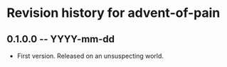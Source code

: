 # Revision history for advent-of-pain

## 0.1.0.0 -- YYYY-mm-dd

* First version. Released on an unsuspecting world.
